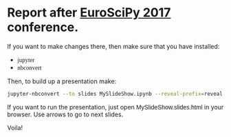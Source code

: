 # Report after [EuroSciPy 2017](http://euroscipy.org/2017) conference.

If you want to make changes there, then make sure that you have installed:

* <span style="font-family:Menlo;">jupyter</span>
* <span style="font-family:Menlo;">nbconvert</span>

Then, to build up a presentation make:

```bash
jupyter-nbconvert --to slides MySlideShow.ipynb --reveal-prefix=reveal.js

```

If you want to run the presentation, just open <span style="font-family:Helvetica;">MySlideShow.slides.html</span> in your browser.
Use arrows to go to next slides.


Voila!
